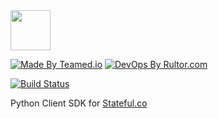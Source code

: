 <img src="http://img.stateful.co/pomegranate.svg" width="64px" height="64px"/>

[![Made By Teamed.io](http://img.teamed.io/btn.svg)](http://www.teamed.io)
[![DevOps By Rultor.com](http://www.rultor.com/b/sttc/python-sdk)](http://www.rultor.com/p/sttc/python-sdk)

[![Build Status](https://travis-ci.org/sttc/python-sdk.svg?branch=master)](https://travis-ci.org/sttc/python-sdk)

Python Client SDK for [Stateful.co](http://www.stateful.co)

